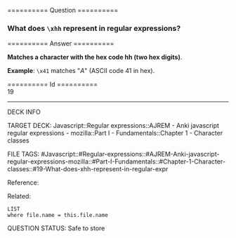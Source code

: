 ========== Question ==========  

### What does `\xhh` represent in regular expressions?  

========== Answer ==========  

**Matches a character with the hex code hh (two hex digits)**.

**Example**: `\x41` matches "_A_" (ASCII code 41 in hex).

========== Id ==========  
19

---

DECK INFO

TARGET DECK: Javascript::Regular expressions::AJREM - Anki javascript regular expressions - mozilla::Part I - Fundamentals::Chapter 1 - Character classes

FILE TAGS: #Javascript::#Regular-expressions::#AJREM-Anki-javascript-regular-expressions-mozilla::#Part-I-Fundamentals::#Chapter-1-Character-classes::#19-What-does-xhh-represent-in-regular-expr

Reference:

Related:

```dataview
LIST
where file.name = this.file.name
```


QUESTION STATUS: Safe to store
